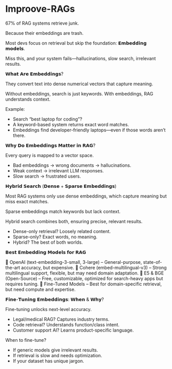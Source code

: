 # Improove-RAGs

67% of RAG systems retrieve junk.

Because their embeddings are trash.

Most devs focus on retrieval but skip the foundation: 𝗘𝗺𝗯𝗲𝗱𝗱𝗶𝗻𝗴 𝗺𝗼𝗱𝗲𝗹𝘀.

Miss this, and your system fails—hallucinations, slow search, irrelevant results.

𝗪𝗵𝗮𝘁 𝗔𝗿𝗲 𝗘𝗺𝗯𝗲𝗱𝗱𝗶𝗻𝗴𝘀?

They convert text into dense numerical vectors that capture meaning.

Without embeddings, search is just keywords. With embeddings, RAG understands context.

Example: 
- Search “best laptop for coding”?
- A keyword-based system returns exact word matches.
- Embeddings find developer-friendly laptops—even if those words aren’t there.

𝗪𝗵𝘆 𝗗𝗼 𝗘𝗺𝗯𝗲𝗱𝗱𝗶𝗻𝗴𝘀 𝗠𝗮𝘁𝘁𝗲𝗿 𝗶𝗻 𝗥𝗔𝗚?

Every query is mapped to a vector space.

- Bad embeddings → wrong documents → hallucinations.
- Weak context → irrelevant LLM responses.
- Slow search → frustrated users.

𝗛𝘆𝗯𝗿𝗶𝗱 𝗦𝗲𝗮𝗿𝗰𝗵 (𝗗𝗲𝗻𝘀𝗲 + 𝗦𝗽𝗮𝗿𝘀𝗲 𝗘𝗺𝗯𝗲𝗱𝗱𝗶𝗻𝗴𝘀)

Most RAG systems only use dense embeddings, which capture meaning but miss exact matches.

Sparse embeddings match keywords but lack context.

Hybrid search combines both, ensuring precise, relevant results.

- Dense-only retrieval? Loosely related content.
- Sparse-only? Exact words, no meaning.
- Hybrid? The best of both worlds.

𝗕𝗲𝘀𝘁 𝗘𝗺𝗯𝗲𝗱𝗱𝗶𝗻𝗴 𝗠𝗼𝗱𝗲𝗹𝘀 𝗳𝗼𝗿 𝗥𝗔𝗚

🔹 OpenAI (text-embedding-3-small, 3-large) – General-purpose, state-of-the-art accuracy, but expensive.
🔹 Cohere (embed-multilingual-v3) – Strong multilingual support, flexible, but may need domain adaptation.
🔹 E5 & BGE (Open-Source) – Free, customizable, optimized for search-heavy apps but requires tuning.
🔹 Fine-Tuned Models – Best for domain-specific retrieval, but need compute and expertise.

𝗙𝗶𝗻𝗲-𝗧𝘂𝗻𝗶𝗻𝗴 𝗘𝗺𝗯𝗲𝗱𝗱𝗶𝗻𝗴𝘀: 𝗪𝗵𝗲𝗻 & 𝗪𝗵𝘆?

Fine-tuning unlocks next-level accuracy.

- Legal/medical RAG? Captures industry terms.
- Code retrieval? Understands function/class intent.
- Customer support AI? Learns product-specific language.

When to fine-tune?
- If generic models give irrelevant results.
- If retrieval is slow and needs optimization.
- If your dataset has unique jargon.

